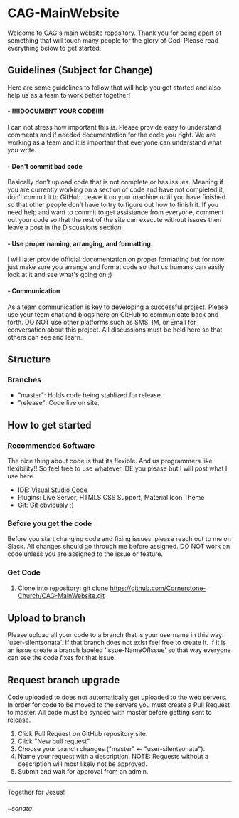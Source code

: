 # CAG-MainWebsite
Welcome to CAG's main website repository. Thank you for being apart of something that will touch many people for the glory of God! Please read everything below to get started.

## Guidelines (Subject for Change)
Here are some guidelines to follow that will help you get started and also help us as a team to work better together!
#### - !!!!DOCUMENT YOUR CODE!!!!
I can not stress how important this is. Please provide easy to understand comments and if needed documentation for the code you right. We are working as a team and it is important that everyone can understand what you write.
#### - Don't commit bad code
Basically don’t upload code that is not complete or has issues. Meaning if you are currently working on a section of code and have not completed it, don’t commit it to GitHub. Leave it on your machine until you have finished so that other people don’t have to try to figure out how to finish it. If you need help and want to commit to get assistance from everyone, comment out your code so that the rest of the site can execute without issues then leave a post in the Discussions section.
#### - Use proper naming, arranging, and formatting.
I will later provide official documentation on proper formatting but for now just make sure you arrange and format code so that us humans can easily look at it and see what's going on ;)
#### - Communication
As a team communication is key to developing a successful project. Please use your team chat and blogs here on GitHub to communicate back and forth. DO NOT use other platforms such as SMS, IM, or Email for conversation about this project. All discussions must be held here so that others can see and learn.

## Structure
### Branches
 - "master": Holds code being stablized for release.
 - "release": Code live on site.

## How to get started
### Recommended Software
The nice thing about code is that its flexible. And us programmers like flexibility!! So feel free to use whatever IDE you please but I will post what I use here.
- IDE: [Visual Studio Code](https://code.visualstudio.com/)
- Plugins: Live Server, HTMLS CSS Support, Material Icon Theme
- Git: Git obviously ;)

### Before you get the code
Before you start changing code and fixing issues, please reach out to me on Slack. All changes should go through me before assigned. DO NOT work on code unless you are assigned to the issue or feature.

### Get Code
1. Clone into repository: git clone https://github.com/Cornerstone-Church/CAG-MainWebsite.git
 
## Upload to branch
Please upload all your code to a branch that is your username in this way: 'user-silentsonata'. If that branch does not exist feel free to create it. If it is an issue create a branch labeled 'issue-NameOfIssue' so that way everyone can see the code fixes for that issue.

## Request branch upgrade
Code uploaded to does not automatically get uploaded to the web servers. In order for code to be moved to the servers you must create a Pull Request to master. All code must be synced with master before getting sent to release.
1. Click Pull Request on GitHub repository site.
2. Click "New pull request".
3. Choose your branch changes ("master" <- "user-silentsonata").
4. Name your request with a description.
NOTE: Requests without a description will most likely not be approved.
5. Submit and wait for approval from an admin.

___
Together for Jesus!
###### ~sonata
